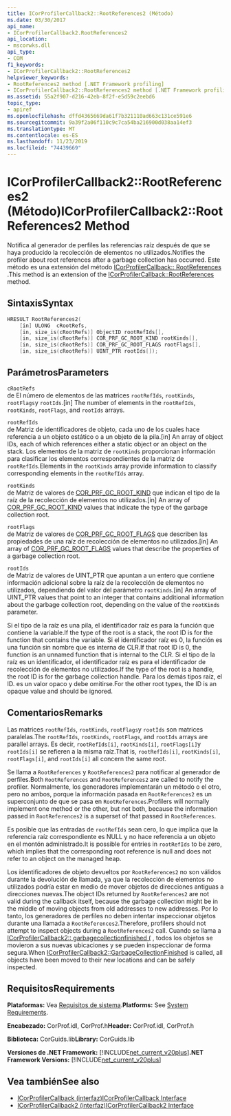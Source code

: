 ```yaml
---
title: ICorProfilerCallback2::RootReferences2 (Método)
ms.date: 03/30/2017
api_name:
- ICorProfilerCallback2.RootReferences2
api_location:
- mscorwks.dll
api_type:
- COM
f1_keywords:
- ICorProfilerCallback2::RootReferences2
helpviewer_keywords:
- RootReferences2 method [.NET Framework profiling]
- ICorProfilerCallback2::RootReferences2 method [.NET Framework profiling]
ms.assetid: 55a2f907-d216-42eb-8f2f-e5d59c2eebd6
topic_type:
- apiref
ms.openlocfilehash: dffd4365669da61f7b321110ad663c131ce591e6
ms.sourcegitcommit: 9a39f2a06f110c9c7ca54ba216900d038aa14ef3
ms.translationtype: MT
ms.contentlocale: es-ES
ms.lasthandoff: 11/23/2019
ms.locfileid: "74439669"
---
```

# <a name="icorprofilercallback2rootreferences2-method"></a><span data-ttu-id="9f755-102">ICorProfilerCallback2::RootReferences2 (Método)</span><span class="sxs-lookup"><span data-stu-id="9f755-102">ICorProfilerCallback2::RootReferences2 Method</span></span>
<span data-ttu-id="9f755-103">Notifica al generador de perfiles las referencias raíz después de que se haya producido la recolección de elementos no utilizados.</span><span class="sxs-lookup"><span data-stu-id="9f755-103">Notifies the profiler about root references after a garbage collection has occurred.</span></span> <span data-ttu-id="9f755-104">Este método es una extensión del método [ICorProfilerCallback:: RootReferences](../../../../docs/framework/unmanaged-api/profiling/icorprofilercallback-rootreferences-method.md) .</span><span class="sxs-lookup"><span data-stu-id="9f755-104">This method is an extension of the [ICorProfilerCallback::RootReferences](../../../../docs/framework/unmanaged-api/profiling/icorprofilercallback-rootreferences-method.md) method.</span></span>  
  
## <a name="syntax"></a><span data-ttu-id="9f755-105">Sintaxis</span><span class="sxs-lookup"><span data-stu-id="9f755-105">Syntax</span></span>  
  
```cpp  
HRESULT RootReferences2(  
    [in] ULONG  cRootRefs,  
    [in, size_is(cRootRefs)] ObjectID rootRefIds[],  
    [in, size_is(cRootRefs)] COR_PRF_GC_ROOT_KIND rootKinds[],  
    [in, size_is(cRootRefs)] COR_PRF_GC_ROOT_FLAGS rootFlags[],  
    [in, size_is(cRootRefs)] UINT_PTR rootIds[]);  
```  
  
## <a name="parameters"></a><span data-ttu-id="9f755-106">Parámetros</span><span class="sxs-lookup"><span data-stu-id="9f755-106">Parameters</span></span>  
 `cRootRefs`  
 <span data-ttu-id="9f755-107">de El número de elementos de las matrices `rootRefIds`, `rootKinds`, `rootFlags`y `rootIds`.</span><span class="sxs-lookup"><span data-stu-id="9f755-107">[in] The number of elements in the `rootRefIds`, `rootKinds`, `rootFlags`, and `rootIds` arrays.</span></span>  
  
 `rootRefIds`  
 <span data-ttu-id="9f755-108">de Matriz de identificadores de objeto, cada uno de los cuales hace referencia a un objeto estático o a un objeto de la pila.</span><span class="sxs-lookup"><span data-stu-id="9f755-108">[in] An array of object IDs, each of which references either a static object or an object on the stack.</span></span> <span data-ttu-id="9f755-109">Los elementos de la matriz de `rootKinds` proporcionan información para clasificar los elementos correspondientes de la matriz de `rootRefIds`.</span><span class="sxs-lookup"><span data-stu-id="9f755-109">Elements in the `rootKinds` array provide information to classify corresponding elements in the `rootRefIds` array.</span></span>  
  
 `rootKinds`  
 <span data-ttu-id="9f755-110">de Matriz de valores de [COR_PRF_GC_ROOT_KIND](../../../../docs/framework/unmanaged-api/profiling/cor-prf-gc-root-kind-enumeration.md) que indican el tipo de la raíz de la recolección de elementos no utilizados.</span><span class="sxs-lookup"><span data-stu-id="9f755-110">[in] An array of [COR_PRF_GC_ROOT_KIND](../../../../docs/framework/unmanaged-api/profiling/cor-prf-gc-root-kind-enumeration.md) values that indicate the type of the garbage collection root.</span></span>  
  
 `rootFlags`  
 <span data-ttu-id="9f755-111">de Matriz de valores de [COR_PRF_GC_ROOT_FLAGS](../../../../docs/framework/unmanaged-api/profiling/cor-prf-gc-root-flags-enumeration.md) que describen las propiedades de una raíz de recolección de elementos no utilizados.</span><span class="sxs-lookup"><span data-stu-id="9f755-111">[in] An array of [COR_PRF_GC_ROOT_FLAGS](../../../../docs/framework/unmanaged-api/profiling/cor-prf-gc-root-flags-enumeration.md) values that describe the properties of a garbage collection root.</span></span>  
  
 `rootIds`  
 <span data-ttu-id="9f755-112">de Matriz de valores de UINT_PTR que apuntan a un entero que contiene información adicional sobre la raíz de la recolección de elementos no utilizados, dependiendo del valor del parámetro `rootKinds`.</span><span class="sxs-lookup"><span data-stu-id="9f755-112">[in] An array of UINT_PTR values that point to an integer that contains additional information about the garbage collection root, depending on the value of the `rootKinds` parameter.</span></span>  
  
 <span data-ttu-id="9f755-113">Si el tipo de la raíz es una pila, el identificador raíz es para la función que contiene la variable.</span><span class="sxs-lookup"><span data-stu-id="9f755-113">If the type of the root is a stack, the root ID is for the function that contains the variable.</span></span> <span data-ttu-id="9f755-114">Si el identificador raíz es 0, la función es una función sin nombre que es interna de CLR.</span><span class="sxs-lookup"><span data-stu-id="9f755-114">If that root ID is 0, the function is an unnamed function that is internal to the CLR.</span></span> <span data-ttu-id="9f755-115">Si el tipo de la raíz es un identificador, el identificador raíz es para el identificador de recolección de elementos no utilizados.</span><span class="sxs-lookup"><span data-stu-id="9f755-115">If the type of the root is a handle, the root ID is for the garbage collection handle.</span></span> <span data-ttu-id="9f755-116">Para los demás tipos raíz, el ID. es un valor opaco y debe omitirse.</span><span class="sxs-lookup"><span data-stu-id="9f755-116">For the other root types, the ID is an opaque value and should be ignored.</span></span>  
  
## <a name="remarks"></a><span data-ttu-id="9f755-117">Comentarios</span><span class="sxs-lookup"><span data-stu-id="9f755-117">Remarks</span></span>  
 <span data-ttu-id="9f755-118">Las matrices `rootRefIds`, `rootKinds`, `rootFlags`y `rootIds` son matrices paralelas.</span><span class="sxs-lookup"><span data-stu-id="9f755-118">The `rootRefIds`, `rootKinds`, `rootFlags`, and `rootIds` arrays are parallel arrays.</span></span> <span data-ttu-id="9f755-119">Es decir, `rootRefIds[i]`, `rootKinds[i]`, `rootFlags[i]`y `rootIds[i]` se refieren a la misma raíz.</span><span class="sxs-lookup"><span data-stu-id="9f755-119">That is, `rootRefIds[i]`, `rootKinds[i]`, `rootFlags[i]`, and `rootIds[i]` all concern the same root.</span></span>  
  
 <span data-ttu-id="9f755-120">Se llama a `RootReferences` y `RootReferences2` para notificar al generador de perfiles.</span><span class="sxs-lookup"><span data-stu-id="9f755-120">Both `RootReferences` and `RootReferences2` are called to notify the profiler.</span></span> <span data-ttu-id="9f755-121">Normalmente, los generadores implementarán un método o el otro, pero no ambos, porque la información pasada en `RootReferences2` es un superconjunto de que se pasa en `RootReferences`.</span><span class="sxs-lookup"><span data-stu-id="9f755-121">Profilers will normally implement one method or the other, but not both, because the information passed in `RootReferences2` is a superset of that passed in `RootReferences`.</span></span>  
  
 <span data-ttu-id="9f755-122">Es posible que las entradas de `rootRefIds` sean cero, lo que implica que la referencia raíz correspondiente es NULL y no hace referencia a un objeto en el montón administrado.</span><span class="sxs-lookup"><span data-stu-id="9f755-122">It is possible for entries in `rootRefIds` to be zero, which implies that the corresponding root reference is null and does not refer to an object on the managed heap.</span></span>  
  
 <span data-ttu-id="9f755-123">Los identificadores de objeto devueltos por `RootReferences2` no son válidos durante la devolución de llamada, ya que la recolección de elementos no utilizados podría estar en medio de mover objetos de direcciones antiguas a direcciones nuevas.</span><span class="sxs-lookup"><span data-stu-id="9f755-123">The object IDs returned by `RootReferences2` are not valid during the callback itself, because the garbage collection might be in the middle of moving objects from old addresses to new addresses.</span></span> <span data-ttu-id="9f755-124">Por lo tanto, los generadores de perfiles no deben intentar inspeccionar objetos durante una llamada a `RootReferences2`.</span><span class="sxs-lookup"><span data-stu-id="9f755-124">Therefore, profilers should not attempt to inspect objects during a `RootReferences2` call.</span></span> <span data-ttu-id="9f755-125">Cuando se llama a [ICorProfilerCallback2:: garbagecollectionfinished (](../../../../docs/framework/unmanaged-api/profiling/icorprofilercallback2-garbagecollectionfinished-method.md) , todos los objetos se movieron a sus nuevas ubicaciones y se pueden inspeccionar de forma segura.</span><span class="sxs-lookup"><span data-stu-id="9f755-125">When [ICorProfilerCallback2::GarbageCollectionFinished](../../../../docs/framework/unmanaged-api/profiling/icorprofilercallback2-garbagecollectionfinished-method.md) is called, all objects have been moved to their new locations and can be safely inspected.</span></span>  
  
## <a name="requirements"></a><span data-ttu-id="9f755-126">Requisitos</span><span class="sxs-lookup"><span data-stu-id="9f755-126">Requirements</span></span>  
 <span data-ttu-id="9f755-127">**Plataformas:** Vea [Requisitos de sistema](../../../../docs/framework/get-started/system-requirements.md).</span><span class="sxs-lookup"><span data-stu-id="9f755-127">**Platforms:** See [System Requirements](../../../../docs/framework/get-started/system-requirements.md).</span></span>  
  
 <span data-ttu-id="9f755-128">**Encabezado:** CorProf.idl, CorProf.h</span><span class="sxs-lookup"><span data-stu-id="9f755-128">**Header:** CorProf.idl, CorProf.h</span></span>  
  
 <span data-ttu-id="9f755-129">**Biblioteca:** CorGuids.lib</span><span class="sxs-lookup"><span data-stu-id="9f755-129">**Library:** CorGuids.lib</span></span>  
  
 <span data-ttu-id="9f755-130">**Versiones de .NET Framework:** [!INCLUDE[net_current_v20plus](../../../../includes/net-current-v20plus-md.md)]</span><span class="sxs-lookup"><span data-stu-id="9f755-130">**.NET Framework Versions:** [!INCLUDE[net_current_v20plus](../../../../includes/net-current-v20plus-md.md)]</span></span>  
  
## <a name="see-also"></a><span data-ttu-id="9f755-131">Vea también</span><span class="sxs-lookup"><span data-stu-id="9f755-131">See also</span></span>

- [<span data-ttu-id="9f755-132">ICorProfilerCallback (interfaz)</span><span class="sxs-lookup"><span data-stu-id="9f755-132">ICorProfilerCallback Interface</span></span>](../../../../docs/framework/unmanaged-api/profiling/icorprofilercallback-interface.md)
- [<span data-ttu-id="9f755-133">ICorProfilerCallback2 (interfaz)</span><span class="sxs-lookup"><span data-stu-id="9f755-133">ICorProfilerCallback2 Interface</span></span>](../../../../docs/framework/unmanaged-api/profiling/icorprofilercallback2-interface.md)
